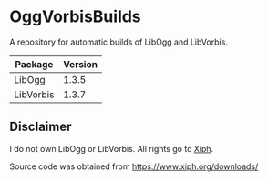 # OggVorbisBuilds

A repository for automatic builds of LibOgg and LibVorbis.

| Package | Version |
| --------- | --------- |
| LibOgg | 1.3.5 |
| LibVorbis | 1.3.7 |

## Disclaimer

I do not own LibOgg or LibVorbis. All rights go to [Xiph](https://www.xiph.org/).

Source code was obtained from https://www.xiph.org/downloads/